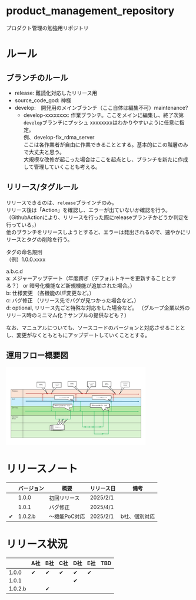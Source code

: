 # product_management_repository
プロダクト管理の勉強用リポジトリ



# ルール
## ブランチのルール
- release: 難読化対応したリリース用
- source_code_god: 神様
- develop:　開発用のメインブランチ（ここ自体は編集不可）maintenance?
  - develop-xxxxxxxx: 作業ブランチ。ここをメインに編集し、終了次第`develop`ブランチにプッシュ
    xxxxxxxxはわかりやすいように任意に指定。  
    例、develop-fix_rdma_server  
    ここは各作業者が自由に作業できることとする。基本的にこの階層のみで大丈夫と思う。  
    大規模な改修が起こった場合はここを起点とし、ブランチを新たに作成して管理していくことも考える。  


## リリース/タグルール
リリースできるのは、`release`ブラインチのみ。  
リリース後は「Action」を確認し、エラーが出ていないか確認を行う。（GithubActionにより、リリースを行った際にreleaseブランチかどうか判定を行っている。）  
他のブランチをリリースしようとすると、エラーは発出されるので、速やかにリリースとタグの削除を行う。

タグの命名規則  
（例）1.0.0.xxxx

a.b.c.d  
a: メジャーアップデート（年度跨ぎ（デフォルトキーを更新することとする？） or 暗号化機能など新規機能が追加された場合。）  
b: 仕様変更  （各機能のI/F変更など。）  
c: バグ修正  （リリース先でバグが見つかった場合など。）  
d: optional, リリース先ごと特殊な対応をした場合など。 （グループ企業以外のリリース時のミニマム化？サンプルの提供なども？）   

なお、マニュアルについても、ソースコードのバージョンと対応させることとし、変更がなくともともにアップデートしていくこととする。


## 運用フロー概要図

<img src="./images/operation_flow.jpg" width="75%">


# リリースノート

|    | バージョン          |     概要            |    リリース日     |            備考                       |
|----|--------------------|---------------------|------------------|--------------------------------------|
|    |    1.0.0           |   初回リリース       |    2025/2/1      |                                      |
|    |    1.0.1           |   バグ修正           |    2025/4/1      |                                      |
| ✔ |    1.0.2.b         |   ～機能PoC対応       |    2025/2/1      |           b社、個別対応               |




# リリース状況
|             |     A社     |     B社     |     C社     |     D社     |     E社     |     TBD     |
|-------------|-------------|-------------|------------|-------------|-------------|-------------|
|   1.0.0     |     ✔      |      ✔      |     ✔      |     ✔      |      ✔      |             | 
|   1.0.1     |            |              |            |     ✔      |             |             | 
|   1.0.2.b   |            |      ✔      |             |            |             |             | 

